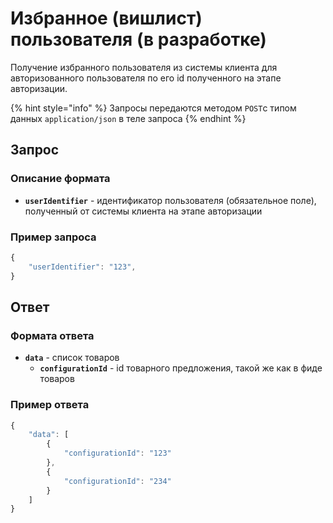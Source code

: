 # Избранное \(вишлист\) пользователя \(в разработке\)

Получение избранного пользователя из системы клиента для авторизованного пользователя по его id полученного на этапе авторизации. 

{% hint style="info" %}
Запросы передаются методом `POST`c типом данных `application/json` в теле запроса
{% endhint %}

## Запрос

### Описание формата

* **`userIdentifier`** - идентификатор пользователя \(обязательное поле\), полученный от системы клиента на этапе авторизации

### Пример запроса

```javascript
{
    "userIdentifier": "123",
}
```

## Ответ

### Формата ответа

* **`data`** - список товаров 
  * **`configurationId`** - id товарного предложения, такой же как в фиде товаров

### Пример ответа

```javascript
{
    "data": [
        {
            "configurationId": "123"
        },
        {
            "configurationId": "234"
        }
    ]
}
```

